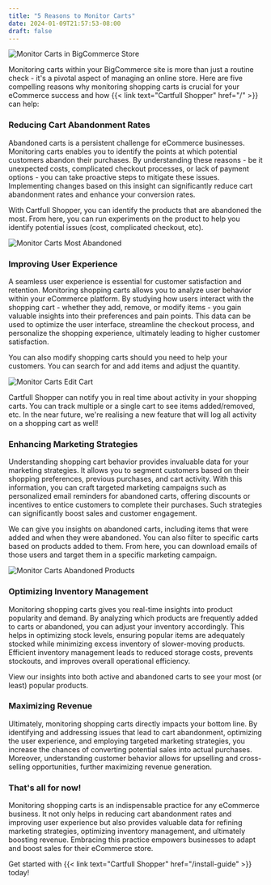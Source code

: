 ```yaml
---
title: "5 Reasons to Monitor Carts"
date: 2024-01-09T21:57:53-08:00
draft: false
---
```


![Monitor Carts in BigCommerce Store](/images/posts/4/bigcommerce-monitor-carts.jpeg)

Monitoring carts within your BigCommerce site is more than just a routine check - it's a
pivotal aspect of managing an online store. Here are five compelling reasons why
monitoring shopping carts is crucial for your eCommerce success and how {{< link
text="Cartfull Shopper" href="/" >}} can help:

### Reducing Cart Abandonment Rates

Abandoned carts is a persistent challenge for eCommerce businesses. Monitoring carts
enables you to identify the points at which potential customers abandon their purchases.
By understanding these reasons - be it unexpected costs, complicated checkout processes,
or lack of payment options - you can take proactive steps to mitigate these issues.
Implementing changes based on this insight can significantly reduce cart abandonment rates
and enhance your conversion rates.

With Cartfull Shopper, you can identify the products that are abandoned the most. From
here, you can run experiments on the product to help you identify potential issues (cost,
complicated checkout, etc).

![Monitor Carts Most Abandoned](/images/posts/4/monitor-carts-most-abandoned-products.png)

### Improving User Experience

A seamless user experience is essential for customer satisfaction and retention.
Monitoring shopping carts allows you to analyze user behavior within your eCommerce
platform. By studying how users interact with the shopping cart - whether they add,
remove, or modify items - you gain valuable insights into their preferences and pain
points. This data can be used to optimize the user interface, streamline the checkout
process, and personalize the shopping experience, ultimately leading to higher customer
satisfaction.

You can also modify shopping carts should you need to help your customers. You can search
for and add items and adjust the quantity.


![Monitor Carts Edit Cart](/images/posts/4/monitor-carts-edit-quantity.gif)

Cartfull Shopper can notify you in real time about activity in your shopping carts. You
can track multiple or a single cart to see items added/removed, etc. In the near future,
we're realising a new feature that will log all activity on a shopping cart as well!

### Enhancing Marketing Strategies

Understanding shopping cart behavior provides invaluable data for your marketing
strategies. It allows you to segment customers based on their shopping preferences,
previous purchases, and cart activity. With this information, you can craft targeted
marketing campaigns such as personalized email reminders for abandoned carts, offering
discounts or incentives to entice customers to complete their purchases. Such strategies
can significantly boost sales and customer engagement.

We can give you insights on abandoned carts, including items that were added and when they
were abandoned. You can also filter to specific carts based on products added to them.
From here, you can download emails of those users and target them in a specific marketing
campaign.

![Monitor Carts Abandoned Products](/images/posts/4/abandoned-carts-filter.gif)

### Optimizing Inventory Management

Monitoring shopping carts gives you real-time insights into product popularity and demand.
By analyzing which products are frequently added to carts or abandoned, you can adjust
your inventory accordingly. This helps in optimizing stock levels, ensuring popular items
are adequately stocked while minimizing excess inventory of slower-moving products.
Efficient inventory management leads to reduced storage costs, prevents stockouts, and
improves overall operational efficiency.

View our insights into both active and abandoned carts to see your most (or least) popular
products.

### Maximizing Revenue

Ultimately, monitoring shopping carts directly impacts your bottom line. By identifying
and addressing issues that lead to cart abandonment, optimizing the user experience, and
employing targeted marketing strategies, you increase the chances of converting potential
sales into actual purchases. Moreover, understanding customer behavior allows for
upselling and cross-selling opportunities, further maximizing revenue generation.

### That's all for now!

Monitoring shopping carts is an indispensable practice for any eCommerce
business. It not only helps in reducing cart abandonment rates and improving user
experience but also provides valuable data for refining marketing strategies, optimizing
inventory management, and ultimately boosting revenue. Embracing this practice empowers
businesses to adapt and boost sales for their eCommerce store.

Get started with {{< link text="Cartfull Shopper" href="/install-guide" >}} today!
